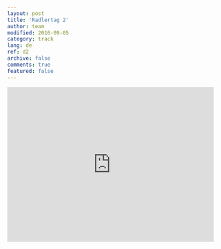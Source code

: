 ```yaml
---   
layout: post 
title: 'Radlertag 2'  
author: team 
modified: 2016-09-05
category: track 
lang: de 
ref: d2
archive: false 
comments: true 
featured: false 
--- 
```


                                                                                                                                                                                                                                                                                                                                                                                                                                                                                                              

<iframe width='480' height='360' src='http://track-kit.net/maps_s3/?v=embed&track=229803.gpx' frameborder='0' allowfullscreen></iframe>